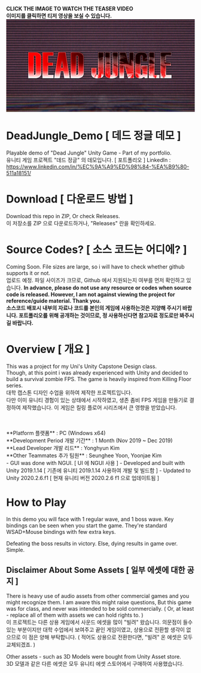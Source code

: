 **CLICK THE IMAGE TO WATCH THE TEASER VIDEO**<br>
**이미지를 클릭하면 티저 영상을 보실 수 있습니다.**
[![WATCH THE VIDEO](https://github.com/zi0808/deadjungledemo/blob/master/djungle.png)](https://youtu.be/y_LrCRtIuTI)
# DeadJungle_Demo [ 데드 정글 데모 ]
Playable demo of "Dead Jungle" Unity Game - Part of my portfolio.<br>
유니티 게임 프로젝트 "데드 정글" 의 데모입니다. [ 포트폴리오 ]
LinkedIn : https://www.linkedin.com/in/%EC%9A%A9%ED%98%84-%EA%B9%80-511a18151/

# Download [ 다운로드 방법 ]
Download this repo in ZIP, Or check Releases.<br>
이 저장소를 ZIP 으로 다운로드하거나, "Releases" 란을 확인하세요.

# Source Codes? [ 소스 코드는 어디에? ]
Coming Soon. File sizes are large, so i will have to check whether github supports it or not.<br>
업로드 예정. 파일 사이즈가 크므로, Github 에서 지원되는지 여부를 먼저 확인하고 있습니다.
**In advance, please do not use any resource or codes when source code is released. However, I am not against viewing the project for reference/guide material. Thank you.**<br>
**소스코드 배포시 내부의 자료나 코드를 본인의 게임에 사용하는것은 지양해 주시기 바랍니다. 포트폴리오를 위해 공개하는 것이므로, 정 사용하신다면 참고자료 정도로만 봐주시길 바랍니다.**


# Overview [ 개요 ]
This was a project for my Uni's Unity Capstone Design class.<br>
Though, at this point i was already experienced with Unity and decided to build a survival zombie FPS. The game is heavily inspired from Killing Floor series. <br>
대학 캡스톤 디자인 수업을 위하여 제작한 프로젝트입니다. <br>
다만 이미 유니티 경험이 있는 상태에서 시작하였고, 생존 좀비 FPS 게임을 만들기로 결정하여 제작했습니다. 이 게임은 킬링 플로어 시리즈에서 큰 영향을 받았습니다. <br>


<br>
<br>
**Platform 플랫폼** : PC (Windows x64)<br>
**Development Period 개발 기간** : 1 Month (Nov 2019 ~ Dec 2019)<br>
**Lead Developer 개발 리드** : Yonghyun Kim<br>
**Other Teammates 추가 팀원** : Seunghee Yoon, Yoonjae Kim<br>
- GUI was done with NGUI. [ UI 에 NGUI 사용 ]
- Developed and built with Unity 2019.1.14 [ 기존에 유니티 2019.1.14 사용하여 개발 및 빌드함 ]
- Updated to Unity 2020.2.6.f1 [ 현재 유니티 버전 2020.2.6 f1 으로 업데이트됨 ]

# How to Play
In this demo you will face with 1 regular wave, and 1 boss wave.
Key bindings can be seen when you start the game. They're standard WSAD+Mouse bindings with few extra keys.

Defeating the boss results in victory. Else, dying results in game over. Simple.

## Disclaimer About Some Assets [ 일부 에셋에 대한 공지 ]
There is heavy use of audio assets from other commercial games and you might recognize them.
I am aware this might raise questions, But this game was for class, and never was intended to be sold commercially.
( Or, at least - replace all of them with assets we can hold rights to. )<br>
이 프로젝트는 다른 상용 게임에서 사운드 에셋을 많이 "빌려" 왔습니다.
의문점이 들수 있는 부분이지만 대학 수업에서 보여주고 끝인 게임이였고, 상용으로 전환할 생각이 없으므로 이 점은 양해 부탁합니다.
( 적어도 상용으로 전환한다면, "빌려" 온 에셋은 모두 교체되겠죠. )

Other assets - such as 3D Models were bought from Unity Asset store.
<br>3D 모델과 같은 다른 에셋은 모두 유니티 에셋 스토어에서 구매하여 사용했습니다.
